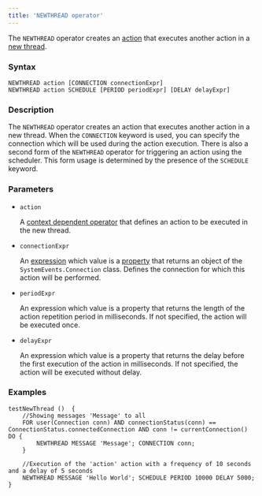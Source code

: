 ```yaml
---
title: 'NEWTHREAD operator'
---
```


The `NEWTHREAD` operator creates an [action](Actions.md) that executes another action in a [new thread](New_threads_NEWTHREAD_NEWEXECUTOR_.md).

### Syntax

    NEWTHREAD action [CONNECTION connectionExpr]
    NEWTHREAD action SCHEDULE [PERIOD periodExpr] [DELAY delayExpr]

### Description

The `NEWTHREAD` operator creates an action that executes another action in a new thread. When the `CONNECTION` keyword is used, you can specify the connection which will be used during the action execution. There is also a second form of the `NEWTHREAD` operator for triggering an action using the scheduler. This form usage is determined by the presence of the `SCHEDULE` keyword.  

### Parameters

- `action`

    A [context dependent operator](Action_operator.md#contextdependent) that defines an action to be executed in the new thread.

- `connectionExpr`

    An [expression](Expression.md) which value is a [property](Properties.md) that returns an object of the `SystemEvents.Connection` class. Defines the connection for which this action will be performed.  

- `periodExpr`

    An expression which value is a property that returns the length of the action repetition period in milliseconds. If not specified, the action will be executed once.

- `delayExpr`

    An expression which value is a property that returns the delay before the first execution of the action in milliseconds. If not specified, the action will be executed without delay.

### Examples

```lsf
testNewThread ()  {
    //Showing messages 'Message' to all
    FOR user(Connection conn) AND connectionStatus(conn) == ConnectionStatus.connectedConnection AND conn != currentConnection() DO {
        NEWTHREAD MESSAGE 'Message'; CONNECTION conn;
    }

    //Execution of the 'action' action with a frequency of 10 seconds and a delay of 5 seconds
    NEWTHREAD MESSAGE 'Hello World'; SCHEDULE PERIOD 10000 DELAY 5000;
}
```

